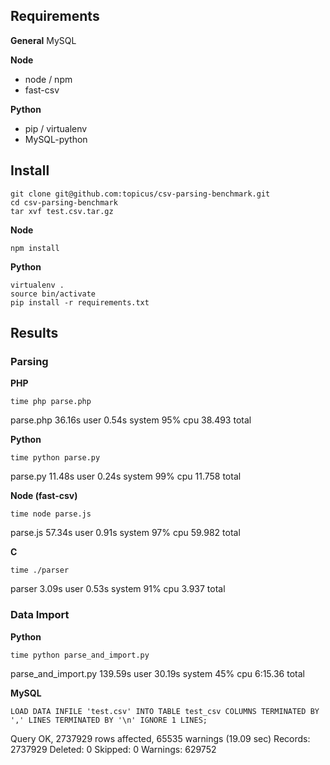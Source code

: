 ## Requirements

**General**
MySQL

**Node**
- node / npm
- fast-csv

**Python**
- pip / virtualenv
- MySQL-python



## Install
```
git clone git@github.com:topicus/csv-parsing-benchmark.git
cd csv-parsing-benchmark
tar xvf test.csv.tar.gz
```

**Node**

``` npm install ```

**Python**

``` 
virtualenv .
source bin/activate
pip install -r requirements.txt
```



## Results

### Parsing

**PHP**

```time php parse.php```

parse.php  36.16s user 0.54s system 95% cpu 38.493 total

**Python**

```time python parse.py```

parse.py  11.48s user 0.24s system 99% cpu 11.758 total

**Node (fast-csv)**

```time node parse.js```

parse.js  57.34s user 0.91s system 97% cpu 59.982 total

**C**

```time ./parser```

parser  3.09s user 0.53s system 91% cpu 3.937 total


### Data Import

**Python**

```time python parse_and_import.py```

parse_and_import.py  139.59s user 30.19s system 45% cpu 6:15.36 total

**MySQL**

```LOAD DATA INFILE 'test.csv' INTO TABLE test_csv COLUMNS TERMINATED BY ',' LINES TERMINATED BY '\n' IGNORE 1 LINES;```

Query OK, 2737929 rows affected, 65535 warnings (19.09 sec)
Records: 2737929  Deleted: 0  Skipped: 0  Warnings: 629752

